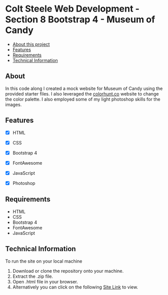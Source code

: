 # Colt Steele Web Development - Section 8 Bootstrap 4 - Museum of Candy

- [About this project](#about)
- [Features](#features)
- [Requirements](#requirements)
- [Technical Information](#technical_information)

<a name="about"></a>
## About
In this code along I created a mock website for Museum of Candy using the provided starter files. I also leveraged the [colorhunt.co](https://colorhunt.co/ "colorhunf.co") website to change the color palette.  I also employed some of my light photoshop skills for the images.

<a name="features"></a>
## Features
- [x] HTML
- [x] CSS
- [x] Bootstrap 4
- [x] FontAwesome
- [x] JavaScript
- [x] Photoshop



<a name="requirements"></a>
## Requirements
- HTML
- CSS
- Bootstrap 4
- FontAwesome
- JavaScript


<a name="technical_information"></a>
## Technical Information

To run the site on your local machine

1. Download or clone the repository onto your machine.
2. Extract the .zip file.
3. Open .html file in your browser.
5. Alternatively you can click on the following [Site Link](TBD "Site Link") to view.
